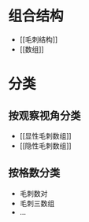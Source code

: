 # 组合结构

- [[毛刺结构]]
- [[数组]]

# 分类

## 按观察视角分类

- [[显性毛刺数组]]
- [[隐性毛刺数组]]

## 按格数分类

- 毛刺数对
- 毛刺三数组
- ...
